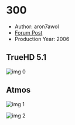 # 300

* Author: aron7awol
* [Forum Post](https://www.avsforum.com/threads/bass-eq-for-filtered-movies.2995212/post-56898814)
* Production Year: 2006

## TrueHD 5.1

![img 0](https://i.imgur.com/zITKL9b.jpg)

## Atmos

![img 1](https://i.imgur.com/yG1FUfI.jpg)

![img 2](https://i.imgur.com/SnTnCdf.png)

